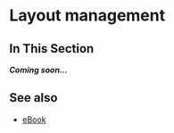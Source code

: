 # Layout management

## In This Section

***Coming soon...***

## See also

* [eBook](/docs/documentation/eBook)

